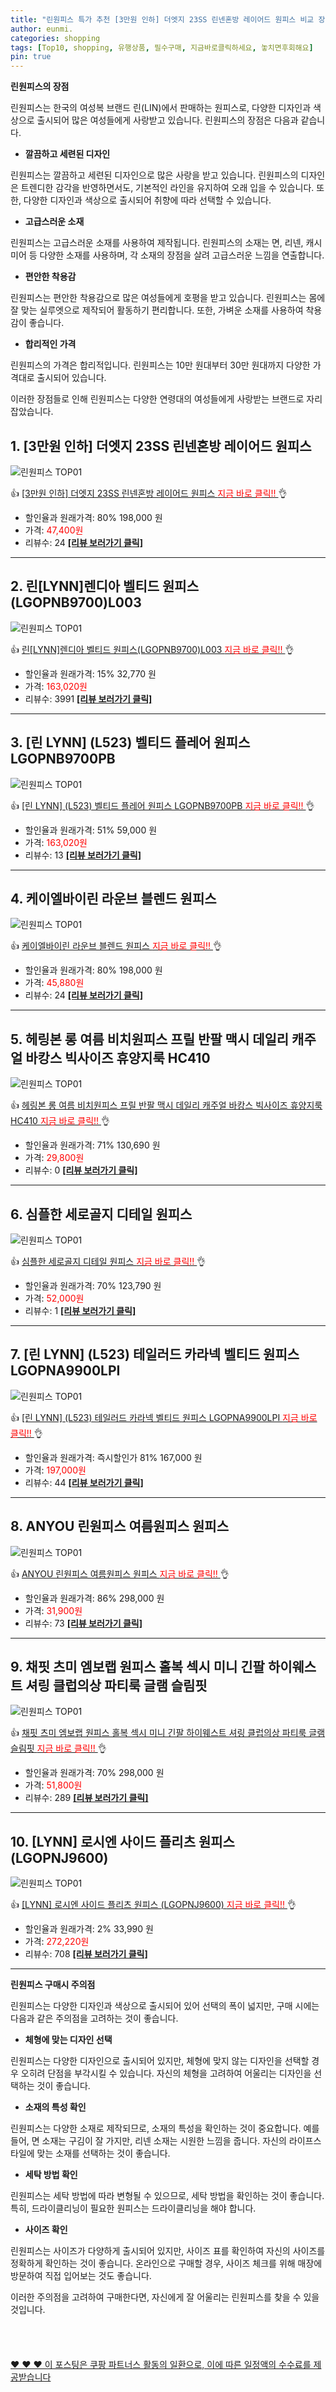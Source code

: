 ```yaml
---
title: "린원피스 특가 추천 [3만원 인하] 더엣지 23SS 린넨혼방 레이어드 원피스 비교 장점"
author: eunmi.
categories: shopping
tags: [Top10, shopping, 유행상품, 필수구매, 지금바로클릭하세요, 놓치면후회해요]
pin: true
---
```

**린원피스의 장점**

린원피스는 한국의 여성복 브랜드 린(LIN)에서 판매하는 원피스로, 다양한 디자인과 색상으로 출시되어 많은 여성들에게 사랑받고 있습니다. 린원피스의 장점은 다음과 같습니다.

* **깔끔하고 세련된 디자인**

린원피스는 깔끔하고 세련된 디자인으로 많은 사랑을 받고 있습니다. 린원피스의 디자인은 트렌디한 감각을 반영하면서도, 기본적인 라인을 유지하여 오래 입을 수 있습니다. 또한, 다양한 디자인과 색상으로 출시되어 취향에 따라 선택할 수 있습니다.

* **고급스러운 소재**

린원피스는 고급스러운 소재를 사용하여 제작됩니다. 린원피스의 소재는 면, 리넨, 캐시미어 등 다양한 소재를 사용하며, 각 소재의 장점을 살려 고급스러운 느낌을 연출합니다.

* **편안한 착용감**

린원피스는 편안한 착용감으로 많은 여성들에게 호평을 받고 있습니다. 린원피스는 몸에 잘 맞는 실루엣으로 제작되어 활동하기 편리합니다. 또한, 가벼운 소재를 사용하여 착용감이 좋습니다.

* **합리적인 가격**

린원피스의 가격은 합리적입니다. 린원피스는 10만 원대부터 30만 원대까지 다양한 가격대로 출시되어 있습니다.

이러한 장점들로 인해 린원피스는 다양한 연령대의 여성들에게 사랑받는 브랜드로 자리잡았습니다.

   

## 1. [3만원 인하] 더엣지 23SS 린넨혼방 레이어드 원피스

![린원피스 TOP01](https://thumbnail10.coupangcdn.com/thumbnails/remote/230x230ex/image/vendor_inventory/1c64/228647d643b07d6d0ef35d0d3d346f3a89c3f8a4ff439c02642afad57409.jpg)


👍 [[3만원 인하] 더엣지 23SS 린넨혼방 레이어드 원피스 <font color=red> 지금 바로 클릭!! </font> ](https://link.coupang.com/re/AFFSDP?lptag=AF3617701&subid=GithubCoopas&pageKey=7467855143&traceid=V0-153&itemId=19479808850&vendorItemId=85810723638) 👌 


- 할인율과 원래가격: 80%  198,000   원
- 가격: <span style='color:red'>47,400원</span>
- 리뷰수: 24  [**[리뷰 보러가기 클릭]**](https://link.coupang.com/re/AFFSDP?lptag=AF3617701&subid=GithubCoopas&pageKey=7467855143&traceid=V0-153&itemId=19479808850&vendorItemId=85810723638)

---


   

## 2. 린[LYNN]렌디아 벨티드 원피스(LGOPNB9700)L003

![린원피스 TOP01](https://thumbnail9.coupangcdn.com/thumbnails/remote/230x230ex/image/vendor_inventory/a92d/e45b7fc3e3347f1d98a6ada2eb7a7d62252aeacc7575f6dc8ffa283a4ee1.jpg)


👍 [린[LYNN]렌디아 벨티드 원피스(LGOPNB9700)L003 <font color=red> 지금 바로 클릭!! </font> ](https://link.coupang.com/re/AFFSDP?lptag=AF3617701&subid=GithubCoopas&pageKey=7607900287&traceid=V0-153&itemId=20141728426&vendorItemId=87269229984) 👌 


- 할인율과 원래가격: 15%  32,770   원
- 가격: <span style='color:red'>163,020원</span>
- 리뷰수: 3991  [**[리뷰 보러가기 클릭]**](https://link.coupang.com/re/AFFSDP?lptag=AF3617701&subid=GithubCoopas&pageKey=7607900287&traceid=V0-153&itemId=20141728426&vendorItemId=87269229984)

---


   

## 3. [린 LYNN] (L523) 벨티드 플레어 원피스 LGOPNB9700PB

![린원피스 TOP01](https://thumbnail6.coupangcdn.com/thumbnails/remote/230x230ex/image/vendor_inventory/a5ee/76c66a0fa747c955e28588a74e963c3023f0c404e584a73d8ebecea2ea85.jpg)


👍 [[린 LYNN] (L523) 벨티드 플레어 원피스 LGOPNB9700PB <font color=red> 지금 바로 클릭!! </font> ](https://link.coupang.com/re/AFFSDP?lptag=AF3617701&subid=GithubCoopas&pageKey=7482962064&traceid=V0-153&itemId=19550692368&vendorItemId=86658829043) 👌 


- 할인율과 원래가격: 51%  59,000   원
- 가격: <span style='color:red'>163,020원</span>
- 리뷰수: 13  [**[리뷰 보러가기 클릭]**](https://link.coupang.com/re/AFFSDP?lptag=AF3617701&subid=GithubCoopas&pageKey=7482962064&traceid=V0-153&itemId=19550692368&vendorItemId=86658829043)

---


   

## 4. 케이엘바이린 라운브 블렌드 원피스

![린원피스 TOP01](https://thumbnail9.coupangcdn.com/thumbnails/remote/230x230ex/image/retail/images/2021/06/25/11/8/40260afb-eabb-4004-ba30-1c25b234df8a.jpg)


👍 [케이엘바이린 라운브 블렌드 원피스 <font color=red> 지금 바로 클릭!! </font> ](https://link.coupang.com/re/AFFSDP?lptag=AF3617701&subid=GithubCoopas&pageKey=5734447460&traceid=V0-153&itemId=9632595993&vendorItemId=76916886128) 👌 


- 할인율과 원래가격: 80%  198,000   원
- 가격: <span style='color:red'>45,880원</span>
- 리뷰수: 24  [**[리뷰 보러가기 클릭]**](https://link.coupang.com/re/AFFSDP?lptag=AF3617701&subid=GithubCoopas&pageKey=5734447460&traceid=V0-153&itemId=9632595993&vendorItemId=76916886128)

---


   

## 5. 헤링본 롱 여름 비치원피스 프릴 반팔 맥시 데일리 캐주얼 바캉스 빅사이즈 휴양지룩 HC410

![린원피스 TOP01](https://thumbnail8.coupangcdn.com/thumbnails/remote/230x230ex/image/vendor_inventory/a788/3dc65e9ef03386a78523d1daea6772ac946f1a73f0d39e7c53bad529220a.jpg)


👍 [헤링본 롱 여름 비치원피스 프릴 반팔 맥시 데일리 캐주얼 바캉스 빅사이즈 휴양지룩 HC410 <font color=red> 지금 바로 클릭!! </font> ](https://link.coupang.com/re/AFFSDP?lptag=AF3617701&subid=GithubCoopas&pageKey=1848686350&traceid=V0-153&itemId=3142469110&vendorItemId=71130087221) 👌 


- 할인율과 원래가격: 71%  130,690   원
- 가격: <span style='color:red'>29,800원</span>
- 리뷰수: 0  [**[리뷰 보러가기 클릭]**](https://link.coupang.com/re/AFFSDP?lptag=AF3617701&subid=GithubCoopas&pageKey=1848686350&traceid=V0-153&itemId=3142469110&vendorItemId=71130087221)

---


   

## 6. 심플한 세로골지 디테일 원피스

![린원피스 TOP01](https://thumbnail10.coupangcdn.com/thumbnails/remote/230x230ex/image/vendor_inventory/0511/5cba885dcf265d756702682cd08570c209ea3533bcacd1d657736a026cc8.jpg)


👍 [심플한 세로골지 디테일 원피스 <font color=red> 지금 바로 클릭!! </font> ](https://link.coupang.com/re/AFFSDP?lptag=AF3617701&subid=GithubCoopas&pageKey=7166831343&traceid=V0-153&itemId=18047191877&vendorItemId=85210654363) 👌 


- 할인율과 원래가격: 70%  123,790   원
- 가격: <span style='color:red'>52,000원</span>
- 리뷰수: 1  [**[리뷰 보러가기 클릭]**](https://link.coupang.com/re/AFFSDP?lptag=AF3617701&subid=GithubCoopas&pageKey=7166831343&traceid=V0-153&itemId=18047191877&vendorItemId=85210654363)

---


   

## 7. [린 LYNN] (L523) 테일러드 카라넥 벨티드 원피스 LGOPNA9900LPI

![린원피스 TOP01](https://thumbnail8.coupangcdn.com/thumbnails/remote/230x230ex/image/vendor_inventory/6249/11f36eb178cfd70601dd1033d7eaec14241463b424a536bccaa237823c99.jpg)


👍 [[린 LYNN] (L523) 테일러드 카라넥 벨티드 원피스 LGOPNA9900LPI <font color=red> 지금 바로 클릭!! </font> ](https://link.coupang.com/re/AFFSDP?lptag=AF3617701&subid=GithubCoopas&pageKey=7482961102&traceid=V0-153&itemId=19550686842&vendorItemId=86658823862) 👌 


- 할인율과 원래가격: 즉시할인가 81%  167,000   원
- 가격: <span style='color:red'>197,000원</span>
- 리뷰수: 44  [**[리뷰 보러가기 클릭]**](https://link.coupang.com/re/AFFSDP?lptag=AF3617701&subid=GithubCoopas&pageKey=7482961102&traceid=V0-153&itemId=19550686842&vendorItemId=86658823862)

---


   

## 8. ANYOU 린원피스 여름원피스 원피스

![린원피스 TOP01](https://thumbnail8.coupangcdn.com/thumbnails/remote/230x230ex/image/vendor_inventory/f96c/4ed0df1d8cfc28eac7cbd7ae6e7b5eec1b0998fee196d1263a08c76b473e.jpg)


👍 [ANYOU 린원피스 여름원피스 원피스 <font color=red> 지금 바로 클릭!! </font> ](https://link.coupang.com/re/AFFSDP?lptag=AF3617701&subid=GithubCoopas&pageKey=7512535843&traceid=V0-153&itemId=19687157335&vendorItemId=86950027439) 👌 


- 할인율과 원래가격: 86%  298,000   원
- 가격: <span style='color:red'>31,900원</span>
- 리뷰수: 73  [**[리뷰 보러가기 클릭]**](https://link.coupang.com/re/AFFSDP?lptag=AF3617701&subid=GithubCoopas&pageKey=7512535843&traceid=V0-153&itemId=19687157335&vendorItemId=86950027439)

---


   

## 9. 채핏 츠미 엠보랩 원피스 홀복 섹시 미니 긴팔 하이웨스트 셔링 클럽의상 파티룩 글램 슬림핏

![린원피스 TOP01](https://thumbnail9.coupangcdn.com/thumbnails/remote/230x230ex/image/vendor_inventory/3fad/338a95ec012838e6188017edd89c22b93ec09ea964d7c2e1db1c3a98a596.jpg)


👍 [채핏 츠미 엠보랩 원피스 홀복 섹시 미니 긴팔 하이웨스트 셔링 클럽의상 파티룩 글램 슬림핏 <font color=red> 지금 바로 클릭!! </font> ](https://link.coupang.com/re/AFFSDP?lptag=AF3617701&subid=GithubCoopas&pageKey=7622975569&traceid=V0-153&itemId=20214716446&vendorItemId=87304581251) 👌 


- 할인율과 원래가격: 70%  298,000   원
- 가격: <span style='color:red'>51,800원</span>
- 리뷰수: 289  [**[리뷰 보러가기 클릭]**](https://link.coupang.com/re/AFFSDP?lptag=AF3617701&subid=GithubCoopas&pageKey=7622975569&traceid=V0-153&itemId=20214716446&vendorItemId=87304581251)

---


   

## 10. [LYNN] 로시엔 사이드 플리츠 원피스 (LGOPNJ9600)

![린원피스 TOP01](https://thumbnail6.coupangcdn.com/thumbnails/remote/230x230ex/image/vendor_inventory/e57a/567830ed976077a8a53cb94bb64955d27756519d2bd508f63f9166670ab5.JPG)


👍 [[LYNN] 로시엔 사이드 플리츠 원피스 (LGOPNJ9600) <font color=red> 지금 바로 클릭!! </font> ](https://link.coupang.com/re/AFFSDP?lptag=AF3617701&subid=GithubCoopas&pageKey=7523988851&traceid=V0-153&itemId=19739742453&vendorItemId=86843479775) 👌 


- 할인율과 원래가격: 2%  33,990   원
- 가격: <span style='color:red'>272,220원</span>
- 리뷰수: 708  [**[리뷰 보러가기 클릭]**](https://link.coupang.com/re/AFFSDP?lptag=AF3617701&subid=GithubCoopas&pageKey=7523988851&traceid=V0-153&itemId=19739742453&vendorItemId=86843479775)

---
**린원피스 구매시 주의점**

린원피스는 다양한 디자인과 색상으로 출시되어 있어 선택의 폭이 넓지만, 구매 시에는 다음과 같은 주의점을 고려하는 것이 좋습니다.

* **체형에 맞는 디자인 선택**

린원피스는 다양한 디자인으로 출시되어 있지만, 체형에 맞지 않는 디자인을 선택할 경우 오히려 단점을 부각시킬 수 있습니다. 자신의 체형을 고려하여 어울리는 디자인을 선택하는 것이 좋습니다.

* **소재의 특성 확인**

린원피스는 다양한 소재로 제작되므로, 소재의 특성을 확인하는 것이 중요합니다. 예를 들어, 면 소재는 구김이 잘 가지만, 리넨 소재는 시원한 느낌을 줍니다. 자신의 라이프스타일에 맞는 소재를 선택하는 것이 좋습니다.

* **세탁 방법 확인**

린원피스는 세탁 방법에 따라 변형될 수 있으므로, 세탁 방법을 확인하는 것이 좋습니다. 특히, 드라이클리닝이 필요한 원피스는 드라이클리닝을 해야 합니다.

* **사이즈 확인**

린원피스는 사이즈가 다양하게 출시되어 있지만, 사이즈 표를 확인하여 자신의 사이즈를 정확하게 확인하는 것이 좋습니다. 온라인으로 구매할 경우, 사이즈 체크를 위해 매장에 방문하여 직접 입어보는 것도 좋습니다.

이러한 주의점을 고려하여 구매한다면, 자신에게 잘 어울리는 린원피스를 찾을 수 있을 것입니다.<br><br><br><br><br> [ ❤ ❤ ❤ 이 포스팅은 쿠팡 파트너스 활동의 일환으로, 이에 따른 일정액의 수수료를 제공받습니다](https://link.coupang.com/a/bcEFyh)